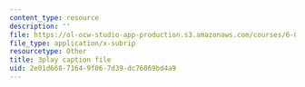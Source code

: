 ```yaml
---
content_type: resource
description: ''
file: https://ol-ocw-studio-app-production.s3.amazonaws.com/courses/6-004-computation-structures-spring-2017/2e01d66871649f067d39dc76069bd4a9_i1tUBZLWD3o.srt
file_type: application/x-subrip
resourcetype: Other
title: 3play caption file
uid: 2e01d668-7164-9f06-7d39-dc76069bd4a9
---
```

